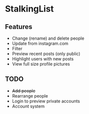 # StalkingList

## Features
* Change (rename) and delete people
* Update from instagram.com
* Filter
* Preview recent posts (only public)
* Highlight users with new posts
* View full size profile pictures

## TODO
* ~~Add people~~
* Rearrange people
* Login to preview private accounts
* Account system

